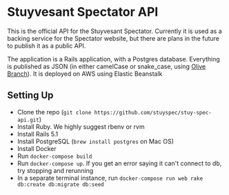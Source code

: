 # Stuyvesant Spectator API

This is the official API for the Stuyvesant Spectator. Currently it is used as a backing service
for the Spectator website, but there are plans in the future to publish it as a public API.

The application is a Rails application, with a Postgres database. Everything is published as JSON
(in either camelCase or snake_case, using [Olive Branch](https://github.com/vigetlabs/olive_branch)). It is deployed on AWS using Elastic Beanstalk

## Setting Up
* Clone the repo (`git clone https://github.com/stuyspec/stuy-spec-api.git`)
* Install Ruby. We highly suggest rbenv or rvm
* Install Rails 5.1
* Install PostgreSQL (`brew install postgres` on Mac OS)
* Install Docker
* Run `docker-compose build`
* Run `docker-compose up`. If you get an error saying it can't connect to db, try stopping
and rerunning
* In a separate terminal instance, run `docker-compose run web rake db:create db:migrate db:seed`
